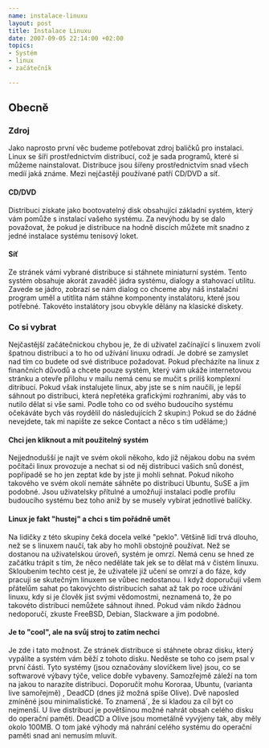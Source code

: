 ```yaml
--- 
name: instalace-linuxu
layout: post
title: Instalace Linuxu
date: 2007-09-05 22:14:00 +02:00
topics: 
- Systém
- linux
- začátečník

---
```

## Obecně


### Zdroj


Jako naprosto první věc budeme potřebovat zdroj baličků pro instalaci. Linux se šíří prostřednictvím distribucí, což je sada programů, které si můžeme nainstalovat. Distribuce jsou šířeny prostřednictvím snad všech medíí jaká známe. Mezi nejčastěji používané patří CD/DVD a síť.

#### CD/DVD


Distribuci získate jako bootovatelný disk obsahující základní systém, který vám pomůže s instalací vašeho systému. Za nevýhodu by se dalo považovat, že pokud je distribuce na hodně discích můžete mít snadno z jedné instalace systému tenisový loket.


#### Síť


Ze stránek vámi vybrané distribuce si stáhnete miniaturní systém. Tento systém obsahuje akorát zavaděč jádra systému, dialogy a stahovací utilitu. Zavede se jádro, zobrazí se nám dialog co chceme aby náš instalační program uměl a utitlita nám stáhne komponenty instalátoru, které jsou potřebné. Takovéto instalátory jsou obvykle dělány na klasické diskety.


### Co si vybrat


Nejčastější začátečnickou chybou je, že di uživatel začínající s linuxem zvolí špatnou distribuci a to ho od užívání linuxu odradí. Je dobré se zamyslet nad tím co budete od své distribuce požadovat. Pokud přecházíte na linux z finančních důvodů a chcete pouze systém, který vám ukáže internetovou stránku a otevře přilohu v mailu nemá cenu se mučit s prilíš komplexní ditribucí. Pokud však instalujete linux, aby jste se s ním naučili, je lepší sáhnout po distribuci, která nepřetéka grafickými rozhraními, aby vás to nutilo dělat si vše sami. Podle toho co od svého budoucího systému očekáváte bych vás roydělil do následujících 2 skupin:) Pokud se do žádné nevejdete, tak mi napište ze sekce Contact a něco s tím uděláme;)

#### Chci jen kliknout a mít použitelný systém


Nejjednodušší je najít ve svém okolí někoho, kdo již nějakou dobu na svém počítači linux provozuje a nechat si od něj distribuci vašich snů donést, popřípadě se ho jen zeptat kde by jste ji mohli sehnat. Pokud nikoho takového ve svém okolí nemáte sáhněte po distribuci Ubuntu, SuSE a jim podobné. Jsou uživatelsky přítulné a umožňují instalaci podle profilu budoucího systému bez toho aniž by se musely vybírat jednotlivé balíčky.


#### Linux je fakt "hustej" a chci s tim pořádně umět


Na lidičky z této skupiny čeká docela velké "peklo". Většině lidí trvá dlouho, než se s linuxem naučí, tak aby ho mohli obstojně používat. Než se dostanou na uživatelskou úroveň, systém je omrzí. Nemá cenu se hned ze začátku trápit s tím, že něco neděláte tak jek se to dělat má v čistém linuxu. Skloubenim techto cest je, že uživatele již učení se omrzí a do fáze, kdy pracují se skutečným linuxem se vůbec nedostanou. I když doporučuji všem přátelům sahat po takovýchto distribucích sahat až tak po roce užívání linuxu, kdy si je člověk jist svými vědomostmi, neznamená to, že po takovéto distribuci nemůžete sáhnout ihned. Pokud vám nikdo žádnou nedoporučí, zkuste FreeBSD, Debian, Slackware a jim podobné.


#### Je to "cool", ale na svůj stroj to zatím nechci


Je zde i tato možnost. Ze stránek distribuce si stáhnete obraz disku, který vypálíte a systém vám běží z tohoto disku. Neděste se toho co jsem psal v první části. Tyto systémy (jsou označovány slovíčkem live) jsou, co se softwarové výbavy týče, velice dobře vybaveny. Samozřejmě záleží na tom na jakou to narazíte distribuci. Doporučit mohu Kororaa, Ubuntu, (varianta live samořejmě) , DeadCD (dnes již možná spíše Olive). Dvě naposled zmíněné jsou minimalistické. To znamená´, že si kladou za cíl být co nejmenší. U live distribucí je povětšinou možné nahrát obsah celého disku do operační paměti. DeadCD a Olive jsou mometálně vyvýjeny tak, aby měly okolo 100MB. O tom jaké výhody má nahrání celého systému do operační paměti snad ani nemusím mluvit.
